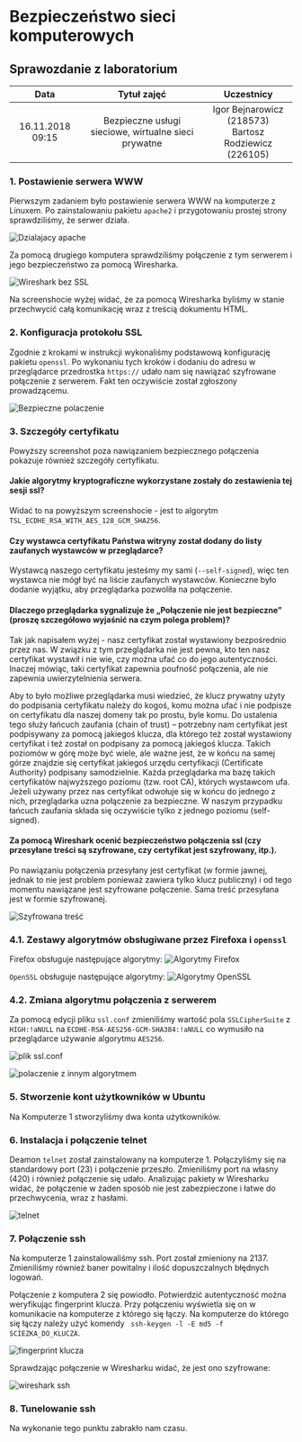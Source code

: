 # Bezpieczeństwo sieci komputerowych

## Sprawozdanie z laboratorium

Data | Tytuł zajęć | Uczestnicy
:-: | :-: | :-:
16.11.2018 09:15 | Bezpieczne usługi sieciowe, wirtualne sieci prywatne | Igor Bejnarowicz (218573)<br>Bartosz Rodziewicz (226105)

### 1. Postawienie serwera WWW
Pierwszym zadaniem było postawienie serwera WWW na komputerze z Linuxem. Po zainstalowaniu pakietu `apache2` i przygotowaniu prostej strony sprawdziliśmy, że serwer działa.

![Dzialajacy apache](screenshots/Screenshot_from_2018-11-16_08-05-41.png)

Za pomocą drugiego komputera sprawdziliśmy połączenie z tym serwerem i jego bezpieczeństwo za pomocą Wiresharka.

![Wireshark bez SSL](screenshots/Untitled.png)

Na screenshocie wyżej widać, że za pomocą Wiresharka byliśmy w stanie przechwycić całą komunikację wraz z treścią dokumentu HTML.

### 2. Konfiguracja protokołu SSL
Zgodnie z krokami w instrukcji wykonaliśmy podstawową konfigurację pakietu `openssl`. Po wykonaniu tych kroków i dodaniu do adresu w przeglądarce przedrostka `https://` udało nam się nawiązać szyfrowane połączenie z serwerem. Fakt ten oczywiście został zgłoszony prowadzącemu.

![Bezpieczne polaczenie](screenshots/Screenshot_from_2018-11-16_08-48-38.png)

### 3. Szczegóły certyfikatu
Powyższy screenshot poza nawiązaniem bezpiecznego połączenia pokazuje również szczegóły certyfikatu.

#### Jakie algorytmy kryptograficzne wykorzystane zostały do zestawienia tej sesji ssl?
Widać to na powyższym screenshocie - jest to algorytm `TSL_ECDHE_RSA_WITH_AES_128_GCM_SHA256`.

#### Czy wystawca certyfikatu Państwa witryny został dodany do listy zaufanych wystawców w przeglądarce?
Wystawcą naszego certyfikatu jesteśmy my sami (`--self-signed`), więc ten wystawca nie mógł być na liście zaufanych wystawców. Konieczne było dodanie wyjątku, aby przeglądarka pozwoliła na połączenie.

#### Dlaczego przeglądarka sygnalizuje że „Połączenie nie jest bezpieczne” (proszę szczegółowo wyjaśnić na czym polega problem)?
Tak jak napisałem wyżej - nasz certyfikat został wystawiony bezpośrednio przez nas. W związku z tym przeglądarka nie jest pewna, kto ten nasz certyfikat wystawił i nie wie, czy można ufać co do jego autentyczności. Inaczej mówiąc, taki certyfikat zapewnia poufność połączenia, ale nie zapewnia uwierzytelnienia serwera.

Aby to było możliwe przeglądarka musi wiedzieć, że klucz prywatny użyty do podpisania certyfikatu należy do kogoś, komu można ufać i nie podpisze on certyfikatu dla naszej domeny tak po prostu, byle komu. Do ustalenia tego służy łańcuch zaufania (chain of trust) – potrzebny nam certyfikat jest podpisywany za pomocą jakiegoś klucza, dla którego też został wystawiony certyfikat i też został on podpisany za pomocą jakiegoś klucza. Takich poziomów w górę może być wiele, ale ważne jest, że w końcu na samej górze znajdzie się certyfikat jakiegoś urzędu certyfikacji (Certificate Authority) podpisany samodzielnie. Każda przeglądarka ma bazę takich certyfikatów najwyższego poziomu (tzw. root CA), których wystawcom ufa. Jeżeli używany przez nas certyfikat odwołuje się w końcu do jednego z nich, przeglądarka uzna połączenie za bezpieczne. W naszym przypadku łańcuch zaufania składa się oczywiście tylko z jednego poziomu (self-signed).

#### Za pomocą Wireshark ocenić bezpieczeństwo połączenia ssl (czy przesyłane treści są szyfrowane, czy certyfikat jest szyfrowany, itp.).
Po nawiązaniu połączenia przesyłany jest certyfikat (w formie jawnej, jednak to nie jest problem ponieważ zawiera tylko klucz publiczny) i od tego momentu nawiązane jest szyfrowane połączenie. Sama treść przesyłana jest w formie szyfrowanej.

![Szyfrowana treść](screenshots/Untitled2.png)

### 4.1. Zestawy algorytmów obsługiwane przez Firefoxa i `openssl`
Firefox obsługuje następujące algorytmy:
![Algorytmy Firefox](screenshots/Screenshot_from_2018-11-16_08-59-16.png)

`OpenSSL` obsługuje następujące algorytmy:
![Algorytmy OpenSSL](screenshots/Screenshot_from_2018-11-16_09-03-03.png)

### 4.2. Zmiana algorytmu połączenia z serwerem
Za pomocą edycji pliku `ssl.conf` zmieniliśmy wartość pola `SSLCipherSuite` z `HIGH:!aNULL` na `ECDHE-RSA-AES256-GCM-SHA384:!aNULL` co wymusiło na przeglądarce używanie algorytmu `AES256`.

![plik ssl.conf](screenshots/Screenshot_from_2018-11-16_09-10-34.png)

![polaczenie z innym algorytmem](screenshots/Screenshot_from_2018-11-16_09-10-40.png)

### 5. Stworzenie kont użytkowników w Ubuntu
Na Komputerze 1 stworzyliśmy dwa konta użytkowników.

### 6. Instalacja i połączenie telnet
Deamon `telnet` został zainstalowany na komputerze 1. Połączyliśmy się na standardowy port (23) i połączenie przeszło. Zmieniliśmy port na własny (420) i również połączenie się udało. Analizując pakiety w Wiresharku widać, że połączenie w żaden sposób nie jest zabezpieczone i łatwe do przechwycenia, wraz z hasłami.

![telnet](screenshots/Untitled3.png)

### 7. Połączenie ssh
Na komputerze 1 zainstalowaliśmy ssh. Port został zmieniony na 2137. Zmieniliśmy również baner powitalny i ilość dopuszczalnych błędnych logowań.

Połączenie z komputera 2 się powiodło. Potwierdzić autentyczność można weryfikując fingerprint klucza. Przy połączeniu wyświetla się on w komunikacie na komputerze z którego się łączy. Na komputerze do którego się łączy należy użyć komendy ` ssh-keygen -l -E md5 -f SCIEZKA_DO_KLUCZA`.

![fingerprint klucza](screenshots/Untitled4.png)

Sprawdzając połączenie w Wiresharku widać, że jest ono szyfrowane:

![wireshark ssh](screenshots/Untitled5.png)

### 8. Tunelowanie ssh
Na wykonanie tego punktu zabrakło nam czasu.
